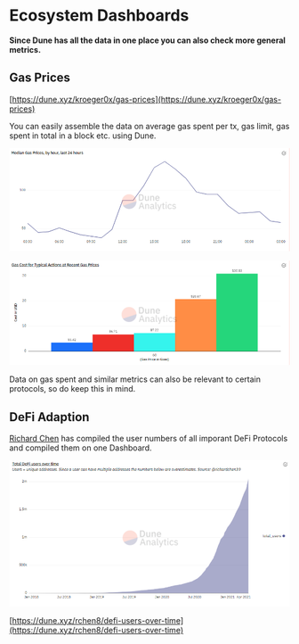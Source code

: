 # Ecosystem Dashboards

**Since Dune has all the data in one place you can also check more general metrics.**

## Gas Prices

[https://dune.xyz/kroeger0x/gas-prices](https://dune.xyz/kroeger0x/gas-prices)

You can easily assemble the data on average gas spent per tx, gas limit, gas spent in total in a block etc. using Dune.

![](../../.gitbook/assets/image%20%2813%29.png)

![](../../.gitbook/assets/image%20%2823%29.png)

Data on gas spent and similar metrics can also be relevant to certain protocols, so do keep this in mind.

## **DeFi Adaption**

[Richard Chen](https://twitter.com/richardchen39) has compiled the user numbers of all imporant DeFi Protocols and compiled them on one Dashboard.

![](../../.gitbook/assets/image%20%2821%29.png)

[https://dune.xyz/rchen8/defi-users-over-time](https://dune.xyz/rchen8/defi-users-over-time)

